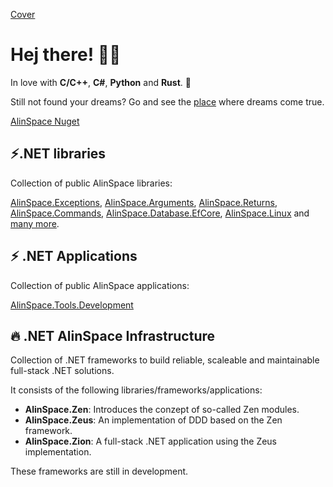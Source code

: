 [Cover](https://github.com/onixion/onixion/Assets/Cover04.jpg)

# Hej there! 👋😋

In love with **C/C++**, **C#**, **Python** and **Rust**. 🥰

Still not found your dreams? Go and see the [place](https://alin.space) where dreams come true.

[AlinSpace Nuget](https://www.nuget.org/profiles/alin.space)

## ⚡.NET libraries 

Collection of public AlinSpace libraries:

[AlinSpace.Exceptions](https://github.com/onixion/AlinSpace.Exceptions), [AlinSpace.Arguments](https://github.com/onixion/AlinSpace.Arguments), [AlinSpace.Returns](https://github.com/onixion/AlinSpace.Returns), [AlinSpace.Commands](https://github.com/onixion/AlinSpace.Commands), [AlinSpace.Database.EfCore](https://github.com/onixion/AlinSpace.Database.EfCore), [AlinSpace.Linux](https://github.com/onixion/AlinSpace.Linux) and [many more](https://github.com/onixion/AlinSpace.Libraries/).

## ⚡ .NET Applications

Collection of public AlinSpace applications:

[AlinSpace.Tools.Development](https://github.com/onixion/AlinSpace.Tools.Development)

## 🔥 .NET AlinSpace Infrastructure

Collection of .NET frameworks to build reliable, scaleable and maintainable full-stack .NET solutions.

It consists of the following libraries/frameworks/applications:

- **AlinSpace.Zen**: Introduces the conzept of so-called Zen modules.
- **AlinSpace.Zeus**: An implementation of DDD based on the Zen framework.
- **AlinSpace.Zion**: A full-stack .NET application using the Zeus implementation.

These frameworks are still in development.
